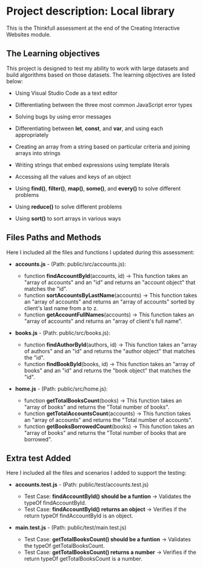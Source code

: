 # Project description: Local library

This is the Thinkfull assessment at the end of the Creating Interactive Websites module.

## The Learning objectives
This project is designed to test my ability to work with large datasets and build algorithms based on those datasets. 
The learning objectives are listed below:

* Using Visual Studio Code as a text editor

* Differentiating between the three most common JavaScript error types

* Solving bugs by using error messages

* Differentiating between **let**, **const**, and **var**, and using each appropriately

* Creating an array from a string based on particular criteria and joining arrays into strings

* Writing strings that embed expressions using template literals

* Accessing all the values and keys of an object

* Using **find()**, **filter()**, **map()**, **some()**, and **every()** to solve different problems

* Using **reduce()** to solve different problems

* Using **sort()** to sort arrays in various ways


## Files Paths and Methods

Here I included all the files and functions I updated during this assessment:

* **accounts.js** - (Path: public/src/accounts.js):
    * function **findAccountById**(accounts, id) -> This function takes an "array of accounts" and an "id" and returns an "account object" that matches the "id".
    * function **sortAccountsByLastName**(accounts) -> This function takes an "array of accounts" and returns an "array of accounts" sorted by client's last name from a to z.
    * function **getAccountFullNames**(accounts) -> This function takes an "array of accounts" and returns an "array of client's full name".

* **books.js** - (Path: public/src/books.js):
    * function **findAuthorById**(authors, id) -> This function takes an "array of authors" and an "id" and returns the "author object" that matches the "id".
    * function **findBookById**(books, id) -> This function takes an "array of books" and an "id" and returns the "book object" that matches the "id".

* **home.js** - (Path: public/src/home.js):
    * function **getTotalBooksCount**(books) -> This function takes an "array of books" and returns the "Total number of books".
    * function **getTotalAccountsCount**(accounts) -> This function takes an "array of accounts" and returns the "Total number of accounts".
    * function **getBooksBorrowedCount**(books) -> This function takes an "array of books" and returns the "Total number of books that are borrowed".

## Extra test Added

Here I included all the files and scenarios I added to support the testing:

* **accounts.test.js** - (Path: public/test/accounts.test.js) 
    * Test Case: **findAccountById() should be a funtion** -> Validates the typeOf findAccountById.
    * Test Case: **findAccountById() returns an object** -> Verifies if the return typeOf findAccountById is an object.

* **main.test.js** - (Path: public/test/main.test.js) 
    * Test Case: **getTotalBooksCount() should be a funtion** -> Validates the typeOf getTotalBooksCount.
    * Test Case: **getTotalBooksCount() returns a number** -> Verifies if the return typeOf getTotalBooksCount is a number.
